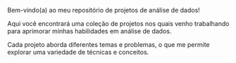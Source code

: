Bem-vindo(a) ao meu repositório de projetos de análise de dados!

Aqui você encontrará uma coleção de projetos nos quais venho trabalhando para aprimorar minhas habilidades em análise de dados.

Cada projeto aborda diferentes temas e problemas, o que me permite explorar uma variedade de técnicas e conceitos.
